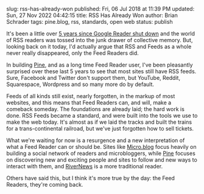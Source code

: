slug: rss-has-already-won
published: Fri, 06 Jul 2018 at 11:39 PM
updated: Sun, 27 Nov 2022 04:42:15 
title: RSS Has Already Won
author: Brian Schrader
tags: pine.blog, rss, standards, open web
status: publish

It's been a little over [5 years since Google Reader shut down][reader] and the world of RSS readers was tossed into the junk drawer of collective memory. But, looking back on it today, I'd actually argue that RSS and Feeds as a whole never really disappeared, only the Feed Readers did.

In building [Pine][pine], and as a long time Feed Reader user, I've been pleasantly surprised over these last 5 years to see that most sites still have RSS feeds. Sure, Facebook and Twitter don't support them, but YouTube, Reddit, Squarespace, Wordpress and so many more do by default.

Feeds of all kinds still exist, nearly forgotten, in the markup of most websites, and this means that Feed Readers can, and will, make a comeback someday. The foundations are already laid; the hard work is done. RSS Feeds became a standard, and were built into the tools we use to make the web today. It's almost as if we laid the tracks and built the trains for a trans-continental railroad, but we've just forgotten how to sell tickets.

What we're waiting for now is a resurgence and a new interpretation of what a Feed Reader can or should be. Sites like [Micro.blog][micro] focus heavily on building a social network of readers and microbloggers, while [Pine][pine] focuses on discovering new and exciting people and sites to follow and new ways to interact with them, and [RiverNews][river] is a more traditional reader.

Others have said this, but I think it's more true by the day: the Feed Readers, they're coming back.


[reader]: https://www.theverge.com/2013/3/13/4101144/google-shuts-down-reader-rss-aggregation-service
[pine]: https://pine.blog
[micro]: https://micro.blog
[river]: http://rivernewsapp.com
